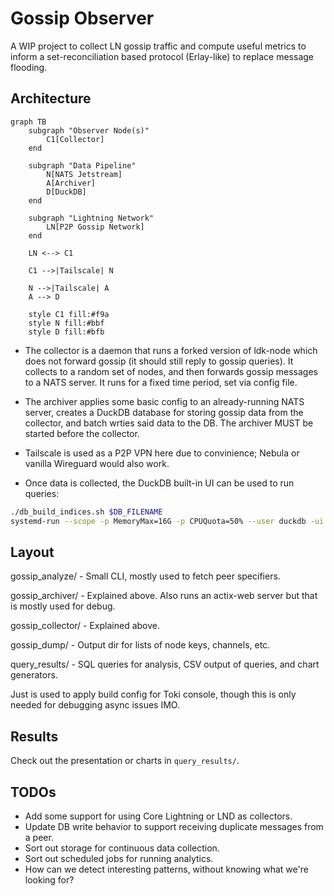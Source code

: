 # Gossip Observer

A WIP project to collect LN gossip traffic and compute useful metrics to inform a set-reconciliation based protocol (Erlay-like) to replace message flooding.

## Architecture

```mermaid
graph TB
    subgraph "Observer Node(s)"
        C1[Collector]
    end
    
    subgraph "Data Pipeline"
        N[NATS Jetstream]
        A[Archiver]
        D[DuckDB]
    end
    
    subgraph "Lightning Network"
        LN[P2P Gossip Network]
    end
    
    LN <--> C1
    
    C1 -->|Tailscale| N
    
    N -->|Tailscale| A
    A --> D
    
    style C1 fill:#f9a
    style N fill:#bbf
    style D fill:#bfb
```

- The collector is a daemon that runs a forked version of ldk-node which does not forward gossip
(it should still reply to gossip queries). It collects to a random set of nodes, and then forwards
gossip messages to a NATS server. It runs for a fixed time period, set via config file.

- The archiver applies some basic config to an already-running NATS server, creates a DuckDB database
for storing gossip data from the collector, and batch wrties said data to the DB. The archiver MUST
be started before the collector.

- Tailscale is used as a P2P VPN here due to convinience; Nebula or vanilla Wireguard would also work.

- Once data is collected, the DuckDB built-in UI can be used to run queries:

```bash
./db_build_indices.sh $DB_FILENAME
systemd-run --scope -p MemoryMax=16G -p CPUQuota=50% --user duckdb -ui
```

## Layout

gossip_analyze/ - Small CLI, mostly used to fetch peer specifiers.

gossip_archiver/ - Explained above. Also runs an actix-web server but that is mostly used for debug.

gossip_collector/ - Explained above.

gossip_dump/ - Output dir for lists of node keys, channels, etc.

query_results/ - SQL queries for analysis, CSV output of queries, and chart generators.

Just is used to apply build config for Toki console, though this is only needed for debugging
async issues IMO.

## Results

Check out the presentation or charts in `query_results/`.

## TODOs

- Add some support for using Core Lightning or LND as collectors.
- Update DB write behavior to support receiving duplicate messages from a peer.
- Sort out storage for continuous data collection.
- Sort out scheduled jobs for running analytics.
- How can we detect interesting patterns, without knowing what we're looking for?
